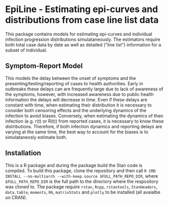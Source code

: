 # EpiLine - Estimating epi-curves and distributions from case line list data

This package contains models for estimating epi-curves and individual infection progression distributions simulataneously. The estimators require both total case data by date as well as detailed ("line list") information for a subset of individual.

## Symptom-Report Model
This models the delay between the onset of symptoms and the presenting/testing/reporting of cases to health authorities. Early in outbreaks these delays can are frequently large due to lack of awareness of the symptoms, however, with increased awareness due to public health information the delays will decrease in time. Even if these delays are constant with time, when estimating their distribution it is necessary to consider both censoring effects and the underlying dynamics of the infection to avoid biases. Conversely, when estimating the dynamics of then infection (e.g. r(t) or R(t)) from reported cases, it is necessary to know these distributions. Therefore, if both infection dynamics and reporting delays are varying at the same time, the best way to account for the biases is to simulataneosly estimate both.


## Installation
This is a R package and during the package build the Stan code is compiled. To build this package, clone the repository and then call `R CMD INSTALL --no-multiarch --with-keep.source $FULL_PATH_REPO_DIR`, where `$FULL_PATH_REPO_DIR` is the full path to the directory where the respository was cloned to. The package require `rstan`, `Rcpp`, `rstantools`, `StanHeaders`, `data.table`, `moments`, `R6`, `matrixStats` and `plotly` to be installed (all avaialbe on CRAN).


